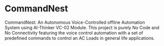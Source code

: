 # CommandNest
CommandNest: An Autonomous Voice-Controlled offline Automation System using AI-Thinker VC-02 Module. This project is purely No Code and No Connectivity featuring the voice control automation with a set of predefined commands to control an AC Loads in general life applications.
